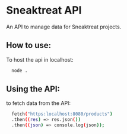 
# Sneaktreat API

An API to manage data for Sneaktreat projects.


## How to use:

To host the api in localhost:

```bash
  node .
```


## Using the API:

to fetch data from the API:

```bash
  fetch("https:localhost:8080/products")
  .then((res) => res.json())
  .then((json) => console.log(json));
```
    
